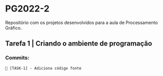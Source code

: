 # PG2022-2
  Repositório com os projetos desenvolvidos para a aula de Processamento Gráfico.

## Tarefa 1 | Criando o ambiente de programação
### Commits:  
    🎉 [TASK-1] - Adiciona código fonte
            
